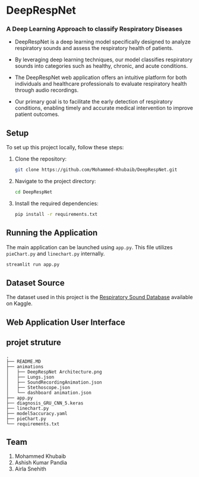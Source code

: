 # DeepRespNet

### A Deep Learning Approach to classify Respiratory Diseases

- DeepRespNet is a deep learning model specifically designed to analyze respiratory sounds and assess the respiratory health of patients. 
- By leveraging deep learning techniques, our model classifies respiratory sounds into categories such as healthy, chronic, and acute conditions.

- The DeepRespNet web application offers an intuitive platform for both individuals and healthcare professionals to evaluate respiratory health through audio recordings. 
- Our primary goal is to facilitate the early detection of respiratory conditions, enabling timely and accurate medical intervention to improve patient outcomes.

## Setup

To set up this project locally, follow these steps:

1. Clone the repository:
    ```bash
    git clone https://github.com/Mohammed-Khubaib/DeepRespNet.git
    ```

2. Navigate to the project directory:
    ```bash
    cd DeepRespNet
    ```

3. Install the required dependencies:
    ```bash
    pip install -r requirements.txt
    ```

## Running the Application

The main application can be launched using `app.py`. This file utilizes `pieChart.py` and `linechart.py` internally.

```bash
streamlit run app.py
```

## Dataset Source

The dataset used in this project is the [Respiratory Sound Database](https://www.kaggle.com/datasets/vbookshelf/respiratory-sound-database) available on Kaggle.

## Web Application User Interface

## projet struture

```
.
├── README.MD
├── animations
│   ├── DeepRespNet Architecture.png
│   ├── Lungs.json
│   ├── SoundRecordingAnimation.json
│   ├── Stethoscope.json
│   └── dashboard animation.json
├── app.py
├── diagnosis_GRU_CNN_5.keras
├── linechart.py
├── model5accuracy.yaml
├── pieChart.py
└── requirements.txt
```

## Team
1. Mohammed Khubaib
2. Ashish Kumar Pandia
3. Airla Snehith